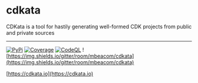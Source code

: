 # cdkata

CDKata is a tool for hastily generating well-formed CDK projects from public and private sources

---

[![PyPi](https://img.shields.io/pypi/v/cdkata.svg)](https://pypi.org/project/cdkata/) [![Coverage](https://img.shields.io/codecov/c/github/mbeacom/cdkata)](https://app.codecov.io/gh/mbeacom/cdkata/) [![CodeQL](https://github.com/mbeacom/cdkata/actions/workflows/codeql-analysis.yml/badge.svg)](https://github.com/mbeacom/cdkata/actions/workflows/codeql-analysis.yml) ![https://img.shields.io/gitter/room/mbeacom/cdkata](https://img.shields.io/gitter/room/mbeacom/cdkata)

[https://cdkata.io](https://cdkata.io)
